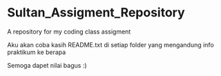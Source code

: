 # Sultan_Assigment_Repository
 A repository for my coding class assigment

 Aku akan coba kasih README.txt di setiap folder yang mengandung info praktikum ke berapa

 Semoga dapet nilai bagus :)
